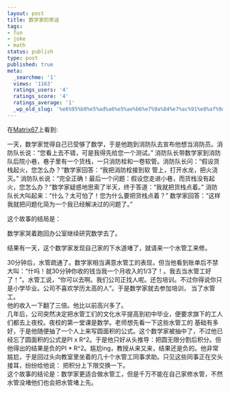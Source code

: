 ```yaml
---
layout: post
title: 数学家的笑话
tags:
- fun
- joke
- math
status: publish
type: post
published: true
meta:
  _searchme: '1'
  views: '1163'
  ratings_users: '4'
  ratings_score: '4'
  ratings_average: '1'
  _wp_old_slug: '%e6%95%b0%e5%ad%a6%e5%ae%b6%e7%9a%84%e7%ac%91%e8%af%9d'
---
```

在<a href="http://www.matrix67.com/blog/archives/1466" target="_blank">Matrix67</a>上看到:

一天，数学家觉得自己已受够了数学，于是他跑到消防队去宣布他想当消防员。消防队长说：“您看上去不错，可是我得先给您一个测试。” 消防队长带数学家到消防队后院小巷，巷子里有一个货栈，一只消防栓和一卷软管。消防队长问：“假设货栈起火，您怎么办？”数学家回答：“我把消防栓接到软 管上，打开水龙，把火浇灭。” 消防队长说：“完全正确！最后一个问题：假设您走进小巷，而货栈没有起火，您怎么办？”数学家疑惑地思索了半天，终于答道：“我就把货栈点着。” 消防队长大叫起来：“什么？太可怕了！您为什么要把货栈点着？” 数学家回答：“这样我就把问题化简为一个我已经解决过的问题了。”

这个故事的结局是：

数学家哭着跑回办公室继续研究数学去了。

结果有一天，这个数学家发现自己家的下水道堵了，就请来一个水管工来修。
<div>30分钟后，水管疏通了。数学家相当满意水管工的表现，但当他看到账单后不禁大叫：“什吗！就30分钟你收的钱当我一个月收入的1/3了！。我去当水管工好了！”。水管工说，“你可以去啊。我们公司正找人呢。还包培训。不过你得说你只是小学毕业。公司不喜欢学历太高的人”。于是数学家就去参加培训， 当了水管工。</div>
<div/>
<div>他的收入一下翻了三倍。他比以前高兴多了。</div>
<div/>
<div>几年后，公司突然决定把水管工们的文化水平提高到初中毕业，便要求旗下的工人们都去上夜校。夜校的第一堂课是数学。老师想先看一下这些水管工的 基础有多好，于是他随便抽了一个人上来写圆面积的公式。这个数学家被抽中了，不过他已经忘了圆面积的公式是PI x R^2。于是他只好从头推导：把圆无限分割后积分。但他得出的结果是负的PI * R^2。尴尬ing，教授从来又来，结果还是负的。他非常尴尬，于是回过头向教室里坐着的几十个水管工同事求助。只见这些同事正在交头接耳，纷纷给他说： 把积分上下限交换一下。</div>
<div/>
<div>这个故事的结论是：数学家更适合做水管工，但是千万不能在自己家修水管，不然水管没堵他们也会把水管堵上先。</div>
